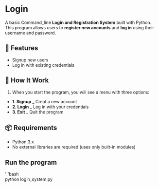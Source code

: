 # Login

A basic Command_line **Login and Registration System** built with Python.
This program allows users to **register new accounts** and **log in** using their username and password.


## 🚀 Features 

- Signup new users
- Log in with existing credentials

## 🧩 How It Work 

1. When you start the program, you will see a menu with three options:
- **1. Signup** _ Creat a new account
- **2. Login** _ Log in with your credentials
- **3. Exit** _ Quit the program

## 📦 Requirements

- Python 3.x
- No external libraries are required (uses only built-in modules)

## Run the program 

'''bash  
python login_system.py
